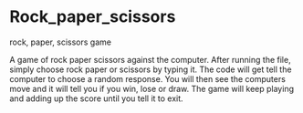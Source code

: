 # Rock_paper_scissors
rock, paper, scissors game

A game of rock paper scissors against the computer. After running the file, simply choose rock paper or scissors by typing it. The code will get tell the computer to choose a random response. You will then see the computers move and it will tell you if you win, lose or draw. The game will keep playing and adding up the score until you tell it to exit.
